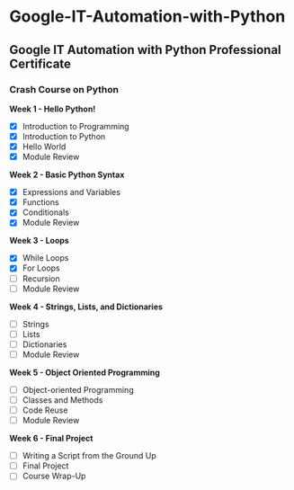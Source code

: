 # Google-IT-Automation-with-Python
## Google IT Automation with Python Professional Certificate
### Crash Course on Python

**Week 1 - Hello Python!**
- [x] Introduction to Programming
- [x] Introduction to Python
- [x] Hello World
- [x] Module Review

**Week 2 - Basic Python Syntax**
- [x] Expressions and Variables
- [x] Functions
- [x] Conditionals
- [x] Module Review

**Week 3 - Loops**
- [x] While Loops
- [x] For Loops
- [ ] Recursion
- [ ] Module Review

**Week 4 - Strings, Lists, and Dictionaries**
- [ ] Strings
- [ ] Lists
- [ ] Dictionaries
- [ ] Module Review

**Week 5 - Object Oriented Programming**
- [ ] Object-oriented Programming
- [ ] Classes and Methods
- [ ] Code Reuse
- [ ] Module Review

**Week 6 - Final Project**
- [ ] Writing a Script from the Ground Up
- [ ] Final Project
- [ ] Course Wrap-Up